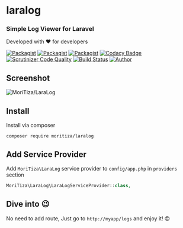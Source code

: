 # laralog
### Simple Log Viewer for Laravel
Developed with :heart: for developers

[![Packagist](https://img.shields.io/packagist/v/moritiza/laralog.svg)](https://packagist.org/packages/moritiza/laralog)
[![Packagist](https://img.shields.io/packagist/l/moritiza/laralog.svg)](https://packagist.org/packages/moritiza/laralog)
[![Packagist](https://img.shields.io/packagist/dm/moritiza/laralog.svg)](https://packagist.org/packages/moritiza/laralog)
[![Codacy Badge](https://api.codacy.com/project/badge/Grade/eab4d8855fb14806ba9ce412ce5ceedc)](https://www.codacy.com/manual/mortezanasiri/laralog?utm_source=github.com&amp;utm_medium=referral&amp;utm_content=mortezanasiri/laralog&amp;utm_campaign=Badge_Grade)
[![Scrutinizer Code Quality](https://scrutinizer-ci.com/g/mortezanasiri/laralog/badges/quality-score.png?b=master)](https://scrutinizer-ci.com/g/mortezanasiri/laralog/?branch=master)
[![Build Status](https://scrutinizer-ci.com/g/mortezanasiri/laralog/badges/build.png?b=master)](https://scrutinizer-ci.com/g/mortezanasiri/laralog/build-status/master)
[![Author](https://img.shields.io/badge/author-@mortezanasiri-blue.svg)](https://mortezanasiri.github.io)

## Screenshot
![MoriTiza/LaraLog](https://github.com/mortezanasiri/laralog/blob/master/MoriTiza-LaraLog.png?raw=true)

## Install
Install via composer
```shell
composer require moritiza/laralog
```
## Add Service Provider
Add ```MoriTiza\LaraLog``` service provider to `config/app.php` in `providers` section
```php
MoriTiza\LaraLog\LaraLogServiceProvider::class,
```
## Dive into :wink:
No need to add route, Just go to `http://myapp/logs` and enjoy it! :heart_eyes:
